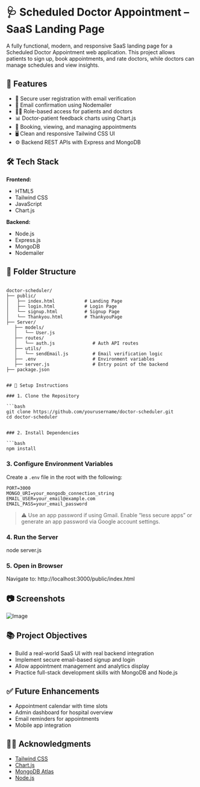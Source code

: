 
# 🩺  Scheduled Doctor Appointment – SaaS Landing Page

A fully functional, modern, and responsive SaaS landing page for a Scheduled Doctor Appointment  web application. This project allows patients to sign up, book appointments,
and rate doctors, while doctors can manage schedules and view insights.

## 📌 Features

- 🔐 Secure user registration with email verification
- 📧 Email confirmation using Nodemailer
- 👩‍⚕️ Role-based access for patients and doctors
- 📊 Doctor-patient feedback charts using Chart.js
- 🧾 Booking, viewing, and managing appointments
- 🖥️ Clean and responsive Tailwind CSS UI
- ⚙️ Backend REST APIs with Express and MongoDB


## 🛠️ Tech Stack

**Frontend:**
- HTML5
- Tailwind CSS
- JavaScript
- Chart.js

**Backend:**
- Node.js
- Express.js
- MongoDB
- Nodemailer


## 📁 Folder Structure

```

doctor-scheduler/
├── public/
│   ├── index.html           # Landing Page
│   ├── login.html           # Login Page
│   └── signup.html          # Signup Page          
│   └── Thankyou.html        # ThankyouPage
├── Server/
   ├── models/
   │   └── User.js
   ├── routes/
   │   └── auth.js              # Auth API routes
   ├── utils/
   │   └── sendEmail.js         # Email verification logic
   ├── .env                     # Environment variables
   ├── server.js                # Entry point of the backend
├── package.json


## 🔧 Setup Instructions

### 1. Clone the Repository

```bash
git clone https://github.com/yourusername/doctor-scheduler.git
cd doctor-scheduler


### 2. Install Dependencies

```bash
npm install
```

### 3. Configure Environment Variables

Create a `.env` file in the root with the following:

```env
PORT=3000
MONGO_URI=your_mongodb_connection_string
EMAIL_USER=your_email@example.com
EMAIL_PASS=your_email_password
```

> ⚠️ Use an app password if using Gmail. Enable “less secure apps” or generate an app password via Google account settings.

### 4. Run the Server
node server.js
### 5. Open in Browser
Navigate to:
http://localhost:3000/public/index.html
## 📷 Screenshots
![Image](https://github.com/user-attachments/assets/13345724-cb99-40b8-9134-a0168f210816)

## 📚 Project Objectives

* Build a real-world SaaS UI with real backend integration
* Implement secure email-based signup and login
* Allow appointment management and analytics display
* Practice full-stack development skills with MongoDB and Node.js

## ✅ Future Enhancements

* Appointment calendar with time slots
* Admin dashboard for hospital overview
* Email reminders for appointments
* Mobile app integration

## 🙋‍♀️ Acknowledgments

* [Tailwind CSS](https://tailwindcss.com/)
* [Chart.js](https://www.chartjs.org/)
* [MongoDB Atlas](https://www.mongodb.com/cloud/atlas)
* [Node.js](https://nodejs.org/)


